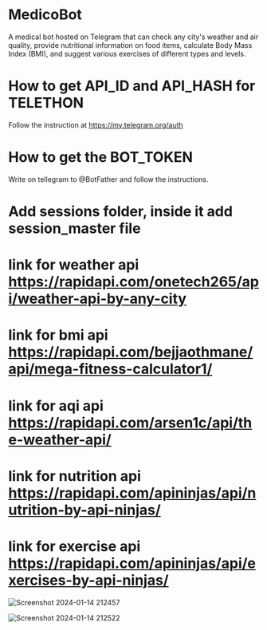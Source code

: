 # MedicoBot
A medical bot hosted on Telegram that can check any city's weather and air quality, provide nutritional information on food items, calculate Body Mass Index (BMI), and suggest various exercises of different types and levels.

# How to get API_ID and API_HASH for TELETHON
  Follow the instruction at https://my.telegram.org/auth

  
# How to get the BOT_TOKEN
  Write on tellegram to @BotFather and follow the instructions.

# Add sessions folder, inside it add session_master file

# link for weather api https://rapidapi.com/onetech265/api/weather-api-by-any-city
# link for bmi api https://rapidapi.com/bejjaothmane/api/mega-fitness-calculator1/
# link for aqi api https://rapidapi.com/arsen1c/api/the-weather-api/
# link for nutrition api https://rapidapi.com/apininjas/api/nutrition-by-api-ninjas/
# link for exercise api https://rapidapi.com/apininjas/api/exercises-by-api-ninjas/

![Screenshot 2024-01-14 212457](https://github.com/vermatic2010/MedicoBot/assets/127281006/bf91116f-800d-4891-b2b1-b92e8dc078c1)



![Screenshot 2024-01-14 212522](https://github.com/vermatic2010/MedicoBot/assets/127281006/68d915c9-f5e7-4c0e-bfbc-72c104a69ba3)

